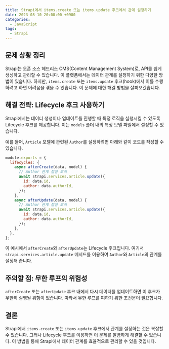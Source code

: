 ```yaml
---
title: Strapi에서 items.create 또는 items.update 후크에서 관계 설정하기
date: 2023-08-10 20:00:00 +0900
categories:
  - JavaScript
tags:
  - Strapi
---
```


## 문제 상황 정리

Strapi는 오픈 소스 헤드리스 CMS(Content Management System)로, API를 쉽게 생성하고 관리할 수 있습니다. 이 플랫폼에서는 데이터 관계를 설정하기 위한 다양한 방법이 있습니다. 하지만, `items.create` 또는 `items.update` 후크(hook)에서 이를 수행하려고 하면 어려움을 겪을 수 있습니다. 이 문제에 대한 해결 방법을 살펴보겠습니다.

## 해결 전략: Lifecycle 후크 사용하기

Strapi에서는 데이터 생성이나 업데이트를 진행할 때 특정 로직을 실행시킬 수 있도록 Lifecycle 후크를 제공합니다. 이는 `models` 폴더 내의 특정 모델 파일에서 설정할 수 있습니다.

예를 들어, `Article` 모델에 관련된 `Author`를 설정하려면 아래와 같이 코드를 작성할 수 있습니다.

```javascript
module.exports = {
  lifecycles: {
    async afterCreate(data, model) {
      // Author 관계 설정 로직
      await strapi.services.article.update({
        id: data.id,
        author: data.authorId,
      });
    },
    async afterUpdate(data, model) {
      // Author 관계 설정 로직
      await strapi.services.article.update({
        id: data.id,
        author: data.authorId,
      });
    },
  },
};
```

이 예시에서 `afterCreate`와 `afterUpdate`는 Lifecycle 후크입니다. 여기서 `strapi.services.article.update` 메서드를 이용하여 `Author`와 `Article`의 관계를 설정해 줍니다.

## 주의할 점: 무한 루프의 위험성

`afterCreate` 또는 `afterUpdate` 후크 내에서 다시 데이터를 업데이트하면 이 후크가 무한히 실행될 위험이 있습니다. 따라서 무한 루프를 피하기 위한 조건문이 필요합니다.

## 결론

Strapi에서 `items.create` 또는 `items.update` 후크에서 관계를 설정하는 것은 복잡할 수 있습니다. 그러나 Lifecycle 후크를 이용하면 이 문제를 깔끔하게 해결할 수 있습니다. 이 방법을 통해 Strapi에서 데이터 관계를 효율적으로 관리할 수 있을 것입니다.